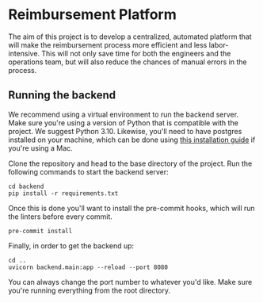 # Reimbursement Platform
The aim of this project is to develop a centralized, automated platform that will make the reimbursement process more efficient and less labor-intensive. This will not only save time for both the engineers and the operations team, but will also reduce the chances of manual errors in the process.

## Running the backend
We recommend using a virtual environment to run the backend server. Make sure you're using a version of Python that is compatible with the project. We suggest Python 3.10. Likewise, you'll need to have postgres installed on your machine, which can be done using [this installation guide](https://wiki.postgresql.org/wiki/Homebrew) if you're using a Mac.

Clone the repository and head to the base directory of the project. Run the following commands to start the backend server:

    cd backend
    pip install -r requirements.txt

Once this is done you'll want to install the pre-commit hooks, which will run the linters before every commit.

    pre-commit install

Finally, in order to get the backend up:

    cd ..
    uvicorn backend.main:app --reload --port 8080

You can always change the port number to whatever you'd like. Make sure you're running everything from the root directory.
